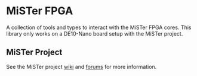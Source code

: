 # MiSTer FPGA

A collection of tools and types to interact with the MiSTer FPGA cores.
This library only works on a DE10-Nano board setup with the MiSTer project.

## MiSTer Project

See the MiSTer project [wiki](https://github.com/MiSTer-devel/Wiki_MiSTer/wiki) and [forums](https://forums.misterfpga.org/) for more information.
